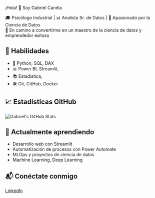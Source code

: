 ¡Hola! 👋 Soy Gabriel Canela

🎓 Psicólogo Industrial | 📊 Analista Sr. de Datos | 🤖 Apasionado por la Ciencia de Datos  
🎯 En camino a convertirme en un maestro de la ciencia de datos y emprendedor exitoso

## 🚀 Habilidades
- 🔢 Python, SQL, DAX
- 📊 Power BI, Streamlit,
- 📚 Estadística, 
- 🛠️ Git, GitHub, Docker

## 📈 Estadísticas GitHub
![Gabriel's GitHub Stats](https://github-readme-stats.vercel.app/api?username=gabrielcanela91&show_icons=true&theme=tokyonight)

## 🌱 Actualmente aprendiendo
- Desarrollo web con Streamlit
- Automatización de procesos con Power Automate
- MLOps y proyectos de ciencia de datos
- Machine Learning, Deep Learning

## 📬 Conéctate conmigo
[LinkedIn](https://www.linkedin.com/in/gabriel-canela-367a01154/)

